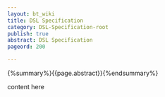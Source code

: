 ```yaml
---
layout: bt_wiki
title: DSL Specification
category: DSL-Specification-root
publish: true
abstract: DSL Specification
pageord: 200

---
```

{%summary%}{{page.abstract}}{%endsummary%}

content here